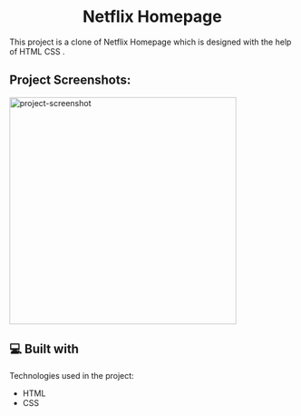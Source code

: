 <h1 align="center" id="title">Netflix Homepage</h1>

<p id="description">This project is a clone of Netflix Homepage which is designed with the help of HTML CSS .</p>

<h2>Project Screenshots:</h2>

<img src="https://mirthularavichandran.github.io/Netflix-HomePage/" alt="project-screenshot" width="400" height="400/">

  
  
<h2>💻 Built with</h2>

Technologies used in the project:

*   HTML
*   CSS
